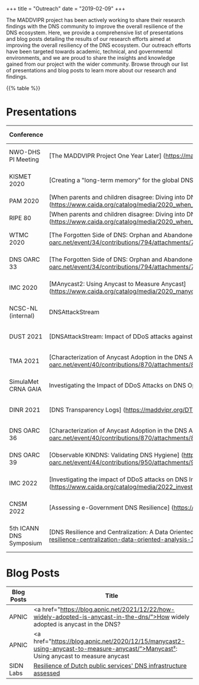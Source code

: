 +++
title = "Outreach"
date = "2019-02-09"
+++


The MADDVIPR project has been actively working to share their research findings with the DNS community to improve the overall resilience of the DNS ecosystem.
Here, we provide a comprehensive list of presentations and blog posts detailing the results of our research efforts aimed at improving the overall resiliency of the DNS ecosystem. Our outreach efforts have been targeted towards academic, technical, and governmental environments, and we are proud to share the insights and knowledge gained from our project with the wider community. Browse through our list of presentations and blog posts to learn more about our research and findings.



{{% table %}}
# Presentations

| Conference              | Title                                                                                                                                                                                                         | Date              | Presenter              | Conference Info        |
|-------------------------|---------------------------------------------------------------------------------------------------------------------------------------------------------------------------------------------------------------|-------------------|------------------------|------------------------|
| NWO-DHS PI Meeting      | [The MADDVIPR Project One Year Later] (https://maddvipr.org/DHS.pdf)                            | 24 October 2019   | R. Sommese             | Funding Agency Meeting |
| KISMET 2020             | [Creating a "long-term memory" for the global DNS] (https://maddvipr.org/Kismet.pdf)            | 26 February 2020  | R. Sommese             | Workshop               |
| PAM 2020                | [When parents and children disagree: Diving into DNS delegation inconsistency] (https://www.caida.org/catalog/media/2020_when_parents_children_disagree_pam/when_parents_children_disagree_pam.pdf) | 31 March 2020     | R. Sommese             | Conference             |
| RIPE 80                 | [When parents and children disagree: Diving into DNS delegation inconsistency] (https://www.caida.org/catalog/media/2020_when_parents_children_disagree_pam/when_parents_children_disagree_pam.pdf) | 12 May 2020       | R. Sommese             | Technical Workshop     |
| WTMC 2020               | [The Forgotten Side of DNS: Orphan and Abandoned Records] (https://indico.dns-oarc.net/event/34/contributions/794/attachments/762/1292/OARC33.pdf)   | 07 September 2020 | R. Sommese             | Conference             |
| DNS OARC 33             | [The Forgotten Side of DNS: Orphan and Abandoned Records] (https://indico.dns-oarc.net/event/34/contributions/794/attachments/762/1292/OARC33.pdf)   | 28 September 2020 | R. Sommese             | Technical Workshop     |
| IMC 2020                | [MAnycast2: Using Anycast to Measure Anycast] (https://www.caida.org/catalog/media/2020_manycast2_imc/manycast2_imc.pdf) | 28 October 2020   | R. Sommese             | Conference             |
| NCSC-NL (internal)      | DNSAttackStream                                                                                                                                                                               | 03 December 2020  | M. Jonker              | Government Meeting     |
| DUST 2021               | [DNSAttackStream: Impact of DDoS attacks against DNS Infrastructure] (https://maddvipr.org/DNSAttackStream-DUST.pdf)                                                                                | 14 July 2021      | M. Jonker, R. Sommese  | Technical Workshop     |
| TMA 2021                | [Characterization of Anycast Adoption in the DNS Authoritative Infrastructure] (https://indico.dns-oarc.net/event/40/contributions/870/attachments/851/1545/OARC-Anycast.pdf)</a>                       | 14 September 2021 | R. Sommese             | Conference             |
| SimulaMet CRNA GAIA     | Investigating the Impact of DDoS Attacks on DNS Operation | 06 October 2021   | M. Jonker              | Project Meeting        |
| DINR 2021               | [DNS Transparency Logs] (https://maddvipr.org/DTL.pdf)      | 17 November 2021  | R. Sommese, M. Jonker  | Workshop               |
| DNS OARC 36             | [Characterization of Anycast Adoption in the DNS Authoritative Infrastructure] (https://indico.dns-oarc.net/event/40/contributions/870/attachments/851/1545/OARC-Anycast.pdf) | 29 November 2021  | R. Sommese             | Technical Workshop     |
| DNS OARC 39             | [Observable KINDNS: Validating DNS Hygiene] (https://indico.dns-oarc.net/event/44/contributions/950/attachments/921/1685/KINDNS.pdf)  | 22 October 2022   | R. Sommese             | Technical Workshop     |
| IMC 2022                | [Investigating the impact of DDoS attacks on DNS Infrastructure] (https://www.caida.org/catalog/media/2022_investigating_impact_ddos_attacks_imc/investigating_impact_ddos_attacks_imc.pdf)         | 24 October 2022   | R. Sommese             | Conference             |
| CNSM 2022               | [Assessing e-Government DNS Resilience] (https://maddvipr.org/DINO.pdf) </a>                                                                                                                             | 03 November 2022  | R. Sommese             | Conference             |
| 5th ICANN DNS Symposium | [DNS Resilience and Centralization: A Data Oriented Analysis] (https://www.icann.org/en/system/files/files/presentation-dns-resilience-centralization-data-oriented-analysis-16nov22-en.pdf)       | 16 November 2022  | R. Sommese, G. Akiwate | Technical Workshop     |

# Blog Posts


| Blog Posts | Title                                                                                                                                                                                    |
|------------|------------------------------------------------------------------------------------------------------------------------------------------------------------------------------------------|
| APNIC      | <a href="https://blog.apnic.net/2021/12/22/how-widely-adopted-is-anycast-in-the-dns/”>How widely adopted is anycast in the DNS?</a>                                                      |
| APNIC      | <a href="https://blog.apnic.net/2020/12/15/manycast2-using-anycast-to-measure-anycast/”>Manycast²: Using anycast to measure anycast</a>                                                  |
| SIDN Labs  | <a href=”https://www.sidnlabs.nl/en/news-and-blogs/resilience-of-dutch-public-services-dns-infrastructure-assessed”>Resilience of Dutch public services' DNS infrastructure assessed</a> |
